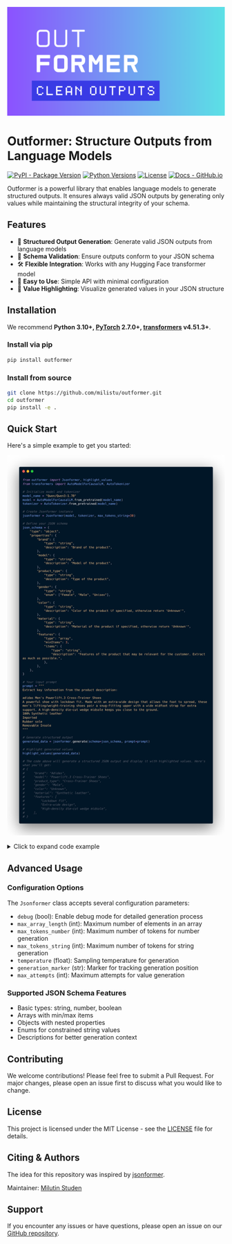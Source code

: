 ![Outformer Logo](https://raw.githubusercontent.com/milistu/outformer/main/docs/img/logo_dark.png "Outformer Logo")
<!-- ![Outformer Logo](./docs/img/logo_dark.png#gh-dark-mode-only "Outformer Dark Logo")
![Outformer Logo](./docs/img/logo_light.png#gh-light-mode-only "Outformer Light Logo") -->

# Outformer: Structure Outputs from Language Models

[![PyPI - Package Version](https://img.shields.io/pypi/v/outformer?logo=pypi&style=flat&color=8c52ff)](https://pypi.org/project/outformer/)
[![Python Versions](https://img.shields.io/pypi/pyversions/outformer?logo=python&logoColor=5ce1e6)](https://pypi.org/project/outformer/)
[![License](https://img.shields.io/badge/license-MIT-blue.svg?color=393be5)](https://github.com/milistu/outformer/blob/main/LICENSE)
[![Docs - GitHub.io](https://img.shields.io/static/v1?logo=github&style=flat&color=5ce1e6&label=docs&message=outformer)](https://outformer.readthedocs.io/en/latest/)

Outformer is a powerful library that enables language models to generate structured outputs. It ensures always valid JSON outputs by generating only values while maintaining the structural integrity of your schema.

## Features

- 🔄 **Structured Output Generation**: Generate valid JSON outputs from language models
- 🎯 **Schema Validation**: Ensure outputs conform to your JSON schema
- 🛠️ **Flexible Integration**: Works with any Hugging Face transformer model
- 🚀 **Easy to Use**: Simple API with minimal configuration
- 🎨 **Value Highlighting**: Visualize generated values in your JSON structure

## Installation

We recommend **Python 3.10+, [PyTorch](https://pytorch.org/get-started/locally/) 2.7.0+, [transformers](https://github.com/huggingface/transformers) v4.51.3+**.

### Install via pip
```bash
pip install outformer
```

### Install from source
```bash
git clone https://github.com/milistu/outformer.git
cd outformer
pip install -e .
```

## Quick Start

Here's a simple example to get you started:

![Quick Start Example](https://raw.githubusercontent.com/milistu/outformer/main/docs/img/quick_start_light.png)
<!-- ![Quick Start Example](./docs/img/quick_start_dark.png#gh-dark-mode-only)
![Quick Start Example](./docs/img/quick_start_light.png#gh-light-mode-only) -->

<details>
<summary>Click to expand code example</summary>

```python
from outformer import Jsonformer, highlight_values
from transformers import AutoModelForCausalLM, AutoTokenizer

# Initialize model and tokenizer
model_name = "Qwen/Qwen3-1.7B"
model = AutoModelForCausalLM.from_pretrained(model_name)
tokenizer = AutoTokenizer.from_pretrained(model_name)

# Create Jsonformer instance
jsonformer = Jsonformer(model, tokenizer, max_tokens_string=30)

# Define your JSON schema
json_schema = {
    "type": "object",
    "properties": {
        "brand": {
            "type": "string",
            "description": "Brand of the product",
        },
        "model": {
            "type": "string",
            "description": "Model of the product",
        },
        "product_type": {
            "type": "string",
            "description": "Type of the product",
        },
        "gender": {
            "type": "string",
            "enum": ["Female", "Male", "Unisex"],
        },
        "color": {
            "type": "string",
            "description": "Color of the product if specified, otherwise return 'Unknown'",
        },
        "material": {
            "type": "string",
            "description": "Material of the product if specified, otherwise return 'Unknown'",
        },
        "features": {
            "type": "array",
            "minItems": 3,
            "items": {
                "type": "string",
                "description": "Features of the product that may be relevant for the customer. Extract as much as possible.",
            },
        },
    },
}

# Your input prompt
prompt = """
Extract key information from the product description:

adidas Men's Powerlift.3 Cross-Trainer Shoes
A powerful shoe with lockdown fit. Made with an extra-wide design that allows the foot to spread, these men's lifting/weight-training shoes pair a snug-fitting upper with a wide midfoot strap for extra support. A high-density die-cut wedge midsole keeps you close to the ground.
100% Synthetic leather
Imported
Rubber sole
Removable Insole
"""

# Generate structured output
generated_data = jsonformer.generate(schema=json_schema, prompt=prompt)

# Highlight generated values
highlight_values(generated_data)
```

The code above will generate a structured JSON output and display it with highlighted values. Here's what you'll get:

```json
{
    "brand": "Adidas",
    "model": "Powerlift.3 Cross-Trainer Shoes",
    "product_type": "Cross-Trainer Shoes",
    "gender": "Male",
    "color": "Unknown",
    "material": "Synthetic leather",
    "features": [
        "Lockdown fit",
        "Extra-wide design",
        "High-density die-cut wedge midsole",
    ],
}
```

When using `highlight_values()`, the output will be displayed in your terminal with the generated values highlighted in color, making it easy to distinguish between the structure and the generated content.
</details>

## Advanced Usage

### Configuration Options

The `Jsonformer` class accepts several configuration parameters:

- `debug` (bool): Enable debug mode for detailed generation process
- `max_array_length` (int): Maximum number of elements in an array
- `max_tokens_number` (int): Maximum number of tokens for number generation
- `max_tokens_string` (int): Maximum number of tokens for string generation
- `temperature` (float): Sampling temperature for generation
- `generation_marker` (str): Marker for tracking generation position
- `max_attempts` (int): Maximum attempts for value generation

### Supported JSON Schema Features

- Basic types: string, number, boolean
- Arrays with min/max items
- Objects with nested properties
- Enums for constrained string values
- Descriptions for better generation context

## Contributing

We welcome contributions! Please feel free to submit a Pull Request. For major changes, please open an issue first to discuss what you would like to change.

## License

This project is licensed under the MIT License - see the [LICENSE](LICENSE) file for details.

## Citing & Authors

The idea for this repository was inspired by [jsonformer](https://github.com/1rgs/jsonformer).

Maintainer: [Milutin Studen](https://github.com/milistu)

## Support

If you encounter any issues or have questions, please open an issue on our [GitHub repository](https://github.com/milistu/outformer/issues).

